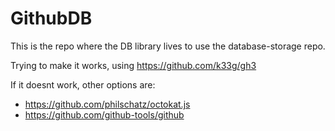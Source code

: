 # GithubDB
This is the repo where the DB library lives to use the database-storage repo.

Trying to make it works, using https://github.com/k33g/gh3

If it doesnt work, other options are:
* https://github.com/philschatz/octokat.js
* https://github.com/github-tools/github
